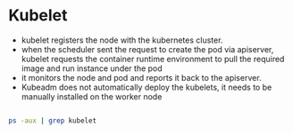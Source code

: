 # Kubelet

- kubelet registers the node with the kubernetes cluster.
- when the scheduler sent the request to create the pod via apiserver, kubelet requests the container runtime environment to pull 
  the required image and run instance under the pod
- it monitors the node and pod and reports it back to the apiserver.
- Kubeadm does not automatically deploy the kubelets, it needs to be manually installed on the worker node


~~~bash

ps -aux | grep kubelet
